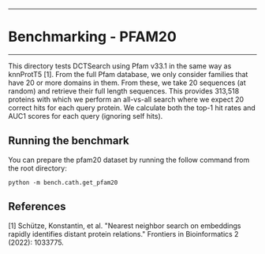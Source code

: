 **************************************************************************************************************
# Benchmarking - PFAM20
**************************************************************************************************************

This directory tests DCTSearch using Pfam v33.1 in the same way as knnProtT5 [1]. From the full Pfam database, we only consider families that have 20 or more domains in them. From these, we take 20 sequences (at random) and retrieve their full length sequences. This provides 313,518 proteins with which we perform an all-vs-all search where we expect 20 correct hits for each query protein. We calculate both the top-1 hit rates and AUC1 scores for each query (ignoring self hits).

## Running the benchmark
You can prepare the pfam20 dataset by running the follow command from the root directory:

```
python -m bench.cath.get_pfam20
```

## References

[1] Schütze, Konstantin, et al. "Nearest neighbor search on embeddings rapidly identifies distant protein relations." Frontiers in Bioinformatics 2 (2022): 1033775.